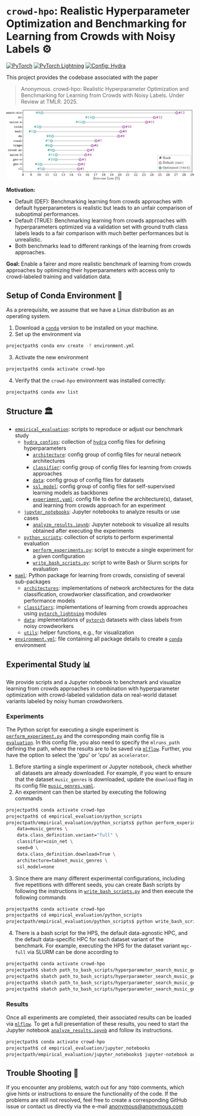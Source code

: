 # `crowd-hpo`: Realistic Hyperparameter Optimization and Benchmarking for Learning from Crowds with Noisy Labels :gear:
<a href="https://pytorch.org/get-started/locally/"><img alt="PyTorch" src="https://img.shields.io/badge/PyTorch-ee4c2c?logo=pytorch&logoColor=white"></a>
<a href="https://www.pytorchlightning.ai/"><img alt="PyTorch Lightning" src="https://img.shields.io/badge/PyTorch_Lightning-792ee5?logo=pytorch-lightning&logoColor=white"></a>
<a href="https://hydra.cc/"><img alt="Config: Hydra" src="https://img.shields.io/badge/Config-Hydra-89b8cd"></a>

This project provides the codebase associated with the paper
> Anonymous. crowd-hpo: Realistic Hyperparameter Optimization and
> Benchmarking for Learning from Crowds with Noisy Labels. Under Review at TMLR. 2025.

<div align="left">
  <img src="./figures/crowd-hpo-motivation.png" alt="logo" width="1000">
</div>

**Motivation:** 
- Default (DEF): Benchmarking learning from crowds approaches with default hyperparameters is realistic but leads to an unfair comparison of suboptimal performances.
- Default (TRUE): Benchmarking learning from crowds approaches with hyperparameters optimized via a validation set with ground truth class labels leads to a fair comparison with much better performances but is unrealistic.
- Both benchmarks lead to different rankings of the learning from crowds approaches.

**Goal:** Enable a fairer and more realistic benchmark of learning from crowds approaches by optimizing their hyperparameters with access only to crowd-labeled training and validation data.

## Setup of Conda Environment :snake:
As a prerequisite, we assume that we have a Linux distribution as an operating system. 

1. Download a [`conda`](https://conda.io/projects/conda/en/latest/user-guide/install/index.html) version to be installed on your machine. 
2. Set up the environment via
```bash
projectpath$ conda env create -f environment.yml
```
3. Activate the new environment
```bash
projectpath$ conda activate crowd-hpo
```
4. Verify that the `crowd-hpo` environment was installed correctly:
```bash
projectpath$ conda env list
```

## Structure :classical_building:
- [`empirical_evaluation`](empirical_evaluation): scripts to reproduce or adjust our benchmark study
  - [`hydra_configs`](empirical_evaluation/hydra_configs): collection of [`hydra`](https://hydra.cc/docs/intro/) config files for defining hyperparameters
    - [`architecture`](empirical_evaluation/hydra_configs/architecture): config group of config files for neural network architectures
    - [`classifier`](empirical_evaluation/hydra_configs/classifier): config group of config files for learning from crowds approaches
    - [`data`](empirical_evaluation/hydra_configs/data): config group of config files for datasets
    - [`ssl_model`](empirical_evaluation/hydra_configs/ssl_model): config group of config files for self-supervised learning models as backbones
    - [`experiment.yaml`](empirical_evaluation/hydra_configs/experiment.yaml): config file to define the architecture(s), dataset, and learning from crowds approach for an experiment
  - [`jupyter_notebooks`](empirical_evaluation/jupyter_notebooks): Jupyter notebooks to analyze results or use cases
    - [`analyze_results.ipynb`](empirical_evaluation/jupyter_notebooks/analyze_results.ipynb): Jupyter notebook to visualize all results obtained after executing the experiments
  - [`python_scripts`](empirical_evaluation/python_scripts): collection of scripts to perform experimental evaluation
    - [`perform_experiments.py`](empirical_evaluation/python_scripts/perform_experiments.py): script to execute a single experiment for a given configuration
    - [`write_bash_scripts.py`](empirical_evaluation/python_scripts/write_bash_scripts.py): script to write Bash or Slurm scripts for evaluation
- [`maml`](maml): Python package for learning from crowds, consisting of several sub-packages
    - [`architectures`](maml/architectures): implementations of network architectures for the data classification, crowdworker classification, and crowdworker performance models
    - [`classifiers`](maml/classifiers): implementations of learning from crowds approaches using [`pytorch_lightning`](https://www.pytorchlightning.ai/) modules
    - [`data`](maml/data): implementations of [`pytorch`](https://pytorch.org/) datasets with class labels from noisy crowdworkers
    - [`utils`](maml/utils): helper functions, e.g., for visualization
- [`environment.yml`](environment.yml): file containing all package details to create a [`conda`](https://conda.io/projects/conda/en/latest/) environment

## Experimental Study :bar_chart:

We provide scripts and a Jupyter notebook to benchmark and visualize learning from crowds approaches in combination
with hyperparameter optimization with crowd-labeled validation data on real-world dataset variants labeled by noisy 
human crowdworkers. 

### Experiments 
The Python script for executing a single experiment is 
[`perform_experiment.py`](empirical_evaluation/python_scripts/perform_experiment.py) and the corresponding main config file 
is [`evaluation`](empirical_evaluation/hydra_configs/experiment.yaml). In this config file, you also need to specify the `mlruns_path` 
defining the path, where the results are to be saved via [`mlflow`](https://mlflow.org/). Further, you have the option
to select the 'gpu' or 'cpu' as `accelerator`.
1. Before starting a single experiment or Jupyter notebook, check whether all datasets are already downloaded. 
For example, if you want to ensure that the dataset `music_genres` is downloaded, update the `download` flag in its config 
file [`music_genres.yaml`](empirical_evaluation/hydra_configs/data/music_genres.yaml).
2. An experiment can then be started by executing the following commands
```bash
projectpath$ conda activate crowd-hpo
projectpath$ cd empirical_evaluation/python_scripts
projectpath/empirical_evaluation/python_scripts$ python perform_experiment.py \
    data=music_genres \
    data.class_definition.variant="full" \
    classifier=coin_net \
    seed=0 \
    data.class_definition.download=True \
    architecture=tabnet_music_genres \
    ssl_model=none
````
3. Since there are many different experimental configurations, including five repetitions with different seeds, you can
create Bash scripts by following the instructions in [`write_bash_scripts.py`](empirical_evaluation/python_scripts/write_bash_scripts.py) and then
execute the following commands
```bash
projectpath$ conda activate crowd-hpo
projectpath$ cd empirical_evaluation/python_scripts
projectpath/empirical_evaluation/python_scripts$ python write_bash_scripts.py
```
4. There is a bash script for the HPS, the default data-agnostic HPC, and the default data-specific HPC for each dataset variant of the benchmark. For 
example, executing the HPS for the dataset variant `mgc-full` via SLURM can be done according to
```bash
projectpath$ conda activate crowd-hpo
projectpath$ sbatch path_to_bash_scripts/hyperparameter_search_music_genres_full_part1.sh
projectpath$ sbatch path_to_bash_scripts/hyperparameter_search_music_genres_full_part2.sh
projectpath$ sbatch path_to_bash_scripts/hyperparameter_search_music_genres_full_part3.sh
projectpath$ sbatch path_to_bash_scripts/hyperparameter_search_music_genres_full_part4.sh
```

### Results
Once all experiments are completed, their associated results can be loaded via [`mlflow`](https://mlflow.org/). 
To get a full presentation of these results, you need to start the Jupyter notebook 
[`analyze_results.ipynb`](empirical_evaluation/jupyter_notebooks/analyze_results.ipynb) and follow its instructions.
```bash
projectpath$ conda activate crowd-hpo
projectpath$ cd empirical_evaluation/jupyter_notebooks
projectpath/empirical_evaluation/jupyter_notebooks$ jupyter-notebook analyze_results.ipynb
```

## Trouble Shooting :rotating_light:
If you encounter any problems, watch out for any `TODO` comments, which give hints or instructions to ensure the 
functionality of the code. If the problems are still not resolved, feel free to create a corresponding GitHub issue
or contact us directly via the e-mail [anonymous@anonymous.com](mailto:anonymous@anonymous.com)
